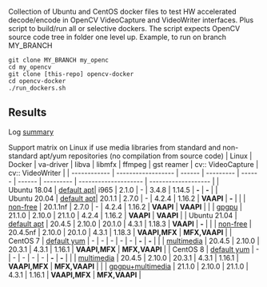 Collection of Ubuntu and CentOS docker files to test HW accelerated decode/encode in OpenCV VideoCapture and VideoWriter interfaces.
Plus script to build/run all or selective dockers.
The script expects OpenCV source code tree in folder one level up. Example, to run on branch MY_BRANCH
```
git clone MY_BRANCH my_openc
cd my_opencv
git clone [this-repo] opencv-docker
cd opencv-docker
./run_dockers.sh
```

## Results
Log [summary](./summary/)

Support matrix on Linux if use media libraries from standard and non-standard apt/yum repositories (no compilation from source code)
| Linux        | Docker      | va-driver | libva  | libmfx | ffmpeg | gst reamer | cv:: VideoCapture     | cv:: VideoWriter     |
| ------------ | ------------------ | ------ | --------- | ------ | ------ | --------- | -------------------- | ------------------- |
| Ubuntu 18.04 | [default apt](https://github.com/mikhail-nikolskiy/opencv-docker/blob/master/ubuntu.Dockerfile)| i965  | 2.1.0       | -      | 3.4.8  | 1.14.5    | **-**                | **-**               |
| Ubuntu 20.04 | [default apt](https://github.com/mikhail-nikolskiy/opencv-docker/blob/master/ubuntu.Dockerfile)| 20.1.1    | 2.7.0   | -      | 4.2.4  | 1.16.2    | **VAAPI**            | **-**               |
|                       | [non-free](https://github.com/mikhail-nikolskiy/opencv-docker/blob/master/ubuntu-non-free.Dockerfile) | 20.1.1nf | 2.7.0  | -      | 4.2.4  | 1.16.2    | **VAAPI**            | **VAAPI**           |
|                       | [gpgpu](https://github.com/mikhail-nikolskiy/opencv-docker/blob/master/ubuntu-gpgpu.Dockerfile) | 21.1.0 | 2.10.0 | 21.1.0 | 4.2.4  | 1.16.2    | **VAAPI**            | **VAAPI**           |
| Ubuntu 21.04 | [default apt](https://github.com/mikhail-nikolskiy/opencv-docker/blob/master/ubuntu.Dockerfile) | 20.4.5  | 2.10.0   | 20.1.0 | 4.3.1  | 1.18.3    | **VAAPI**            | **-**               |
|                      | [non-free](https://github.com/mikhail-nikolskiy/opencv-docker/blob/master/ubuntu-non-free.Dockerfile) | 20.4.5nf | 2.10.0 | 20.1.0 | 4.3.1  | 1.18.3    | **VAAPI,MFX**       | **MFX,VAAPI**      |
| CentOS 7     | [default yum](https://github.com/mikhail-nikolskiy/opencv-docker/blob/master/centos.Dockerfile) | -      | -         | -      | -      | -         | **-**                | **-**               |
|                      | [multimedia](https://github.com/mikhail-nikolskiy/opencv-docker/blob/master/centos-multimedia.Dockerfile) | 20.4.5  | 2.10.0   | 20.3.1 | 4.3.1  | 1.16.1    | **VAAPI,MFX**       | **MFX,VAAPI**      |
| CentOS 8     | [default yum](https://github.com/mikhail-nikolskiy/opencv-docker/blob/master/centos.Dockerfile) | -      | -         | -      | -      | -         | **-**                | **-**               |
|                     | [multimedia](https://github.com/mikhail-nikolskiy/opencv-docker/blob/master/centos-multimedia.Dockerfile) | 20.4.5   |  2.10.0 | 20.3.1 | 4.3.1  | 1.16.1    | **VAAPI,MFX**       | **MFX,VAAPI**      |
|                      | [gpgpu+multimedia](https://github.com/mikhail-nikolskiy/opencv-docker/blob/master/centos-gpgpu-multimedia.Dockerfile) | 21.1.0 | 2.10.0  | 21.1.0 | 4.3.1  | 1.16.1    | **VAAPI,MFX**       | **MFX,VAAPI**      |
